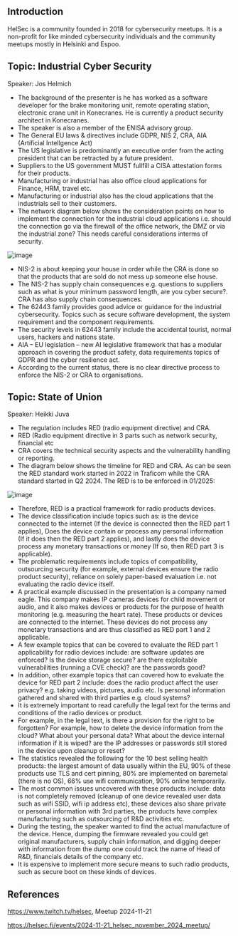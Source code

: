 ## Introduction
HelSec is a community founded in 2018 for cybersecurity meetups. It is a non-profit for like minded cybersecurity individuals and the community meetups mostly in Helsinki and Espoo.

## Topic: Industrial Cyber Security
Speaker: Jos Helmich

* The background of the presenter is he has worked as a software developer for the brake monitoring unit, remote operating station, electronic crane unit in          Konecranes. He is currently a product security architect in Konecranes.
* The speaker is also a member of the ENISA advisory group.
* The General EU laws & directives  include GDPR, NIS 2, CRA, AIA (Artificial Intellgence Act)
* The US legislative  is predominantly an executive order from the acting president that can be retracted by a future president.
* Suppliers to the US government MUST fullfill a CISA attestation forms for their products.
* Manufacturing or industrial has also office cloud applications for Finance, HRM, travel etc.
* Manufacturing or industrial also has the cloud applications that the industrials sell to their customers. 
* The network diagram below shows the consideration points on how to implement the connection for the industrial cloud applications i.e. should the connection go     via the firewall of the office network, the DMZ or via the industrial zone? This needs careful considerations interms of security.

![image](https://github.com/user-attachments/assets/224eef8a-5ea3-42d2-a0d4-a39c649c1126)

* NIS-2 is about keeping your house in order while the CRA is done so that the products that are sold do not mess up someone else house.
* The NIS-2 has supply chain consequences e.g. questions to suppliers such as what is your minimum password length, are you cyber secure?. CRA has also supply        chain consequences.
* The 62443 family provides good advice or guidance for the industrial cybersecurity. Topics such as secure software development, the system requirement and the      component requirements.
* The security levels in 62443 family include the accidental tourist, normal users, hackers and nations state.
* AIA – EU legislation – new AI legislative framework that has a modular approach in covering the product safety, data requirements topics of GDPR and the cyber      resilience act.
* According to the current status, there is no clear directive process to enforce the NIS-2 or CRA to organisations.

## Topic: State of Union
Speaker: Heikki Juva

* The regulation includes RED (radio equipment directive) and CRA.
* RED (Radio equipment directive in 3 parts such as network security, financial etc
* CRA covers the technical security aspects and the vulnerability handling or reporting.
* The diagram below shows the timeline for RED and CRA. As can be seen the RED standard work started in 2022 in Traficom while the CRA standard started in Q2 2024. 
  The RED is to be enforced in 01/2025:

![image](https://github.com/user-attachments/assets/e7d44f7c-1f30-4271-a6d7-af6a6ecb905c)

* Therefore, RED is a practical framework for radio products devices.
* The device classification include topics such as: is the device connected to the internet (If the device is connected then the RED part 1 applies), Does the 
  device contain or process any personal information (If it does then the RED part 2 applies), and lastly does the device process any monetary transactions or 
  money (If so, then RED part 3 is applicable).
* The problematic requirements include topics of compatibility, outsourcing security (for example, external devices ensure the radio product security), reliance on 
  solely paper-based evaluation i.e. not evaluating the radio device itself.
* A practical example discussed in the presentation is a company named eagle. This company makes IP cameras devices for child movement or audio, and it also makes 
  devices or products for the purpose of health monitoring (e.g. measuring the heart rate). These products or devices are connected to the internet. These devices 
  do not process any monetary transactions and are thus classified as RED part 1 and 2 applicable.
* A few example topics that can be covered to evaluate the RED part 1 applicability for radio devices include: are software updates are enforced? Is the device 
  storage secure? are there exploitable vulnerabilities (running a CVE check)? are the passwords good? 
* In addition, other example topics that can covered how to evaluate the device for RED part 2 include: does the radio product affect the user privacy? e.g. taking 
  videos, pictures, audio etc. Is personal information gathered and shared with third parties e.g. cloud systems?
* It is extremely important to read carefully the legal text for the terms and conditions of the radio devices or product.
* For example, in the legal text, is there a provision for the right to be forgotten? For example, how to delete the device information from the cloud? What about 
  your personal data? What about the device internal information if it is wiped? are the IP addresses or passwords still stored in the device upon cleanup or reset?
* The statistics revealed the following for the 10 best selling health products: the largest amount of data usually within the EU, 90% of these products use TLS 
  and cert pinning, 80% are implemented on baremetal (there is no OS), 66% use wifi communication, 90% online temporarily.
* The most common issues uncovered with these products include: data is not completely removed (cleanup of one device revealed user data such as wifi SSID, wifi ip 
  address etc), these devices also share private or personal information with 3rd parties, the products have complex manufacturing such as outsourcing of R&D 
  activities etc.
* During the testing, the speaker wanted to find the actual manufacture of the device. Hence, dumping the firmware revealed you could get original manufacturers, 
  supply chain information, and digging deeper with information from the dump one could track the name of Head of R&D, financials details of the company etc.
* It is expensive to implement more secure means to such radio products, such as secure boot on these kinds of devices.

## References
https://www.twitch.tv/helsec, Meetup 2024-11-21

https://helsec.fi/events/2024-11-21_helsec_november_2024_meetup/
 
